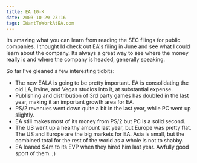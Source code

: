 ```yaml
---
title: EA 10-K
date: 2003-10-29 23:16
tags: IWantToWorkAtEA.com
---
```

Its amazing what you can learn from reading the SEC filings for public companies. I thought Id check out EA's filing in June and see what I could learn about the company. Its always a great way to see where the money really is and where the company is headed, generally speaking.

So far I've gleaned a few interesting tidbits:

* The new EALA is going to be pretty important. EA is consolidating the old LA, Irvine, and Vegas studios into it, at substantial expense.
* Publishing and distribution of 3rd party games has doubled in the last year, making it an important growth area for EA.
* PS/2 revenues went down quite a bit in the last year, while PC went up slightly.
* EA still makes most of its money from PS/2 but PC is a solid second.
* The US went up a healthy amount last year, but Europe was pretty flat. The US and Europe are the big markets for EA. Asia is small, but the combined total for the rest of the world as a whole is not to shabby.
* EA loaned $4m to its EVP when they hired him last year. Awfully good sport of them. ;)
